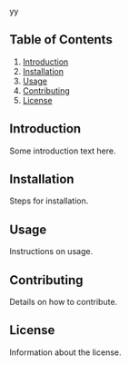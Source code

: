 yy

## Table of Contents
1. [Introduction](#introduction)
2. [Installation](#installation)
3. [Usage](#usage)
4. [Contributing](#contributing)
5. [License](#license)

## Introduction
Some introduction text here.

## Installation
Steps for installation.

## Usage
Instructions on usage.

## Contributing
Details on how to contribute.

## License
Information about the license.

